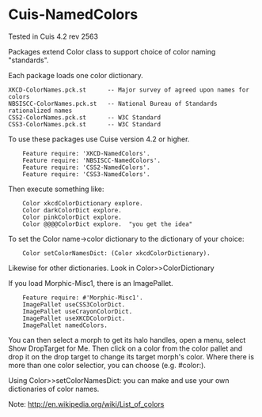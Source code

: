 Cuis-NamedColors
================
Tested in Cuis 4.2 rev 2563

Packages extend Color class to support choice of color naming "standards".

Each package loads one color dictionary.

	XKCD-ColorNames.pck.st		-- Major survey of agreed upon names for colors 
	NBSISCC-ColorNames.pck.st	-- National Bureau of Standards rationalized names
	CSS2-ColorNames.pck.st		-- W3C Standard
	CSS3-ColorNames.pck.st		-- W3C Standard
	
To use these packages use Cuise version 4.2 or higher.
````Smalltalk
	Feature require: 'XKCD-NamedColors'.
	Feature require: 'NBSISCC-NamedColors'.
	Feature require: 'CSS2-NamedColors'.
	Feature require: 'CSS3-NamedColors'.
````

Then execute something like:
````Smalltalk
	Color xkcdColorDictionary explore.
	Color darkColorDict explore.
	Color pinkColorDict explore.
	Color @@@@ColorDict explore.  "you get the idea"
````

To set the Color name->color dictionary to the dictionary of your choice:
````Smalltalk
 	Color setColorNamesDict: (Color xkcdColorDictionary).
````
Likewise for other dictionaries.  Look in Color>><NAME>ColorDictionary

If you load Morphic-Misc1, there is an ImagePallet.
````Smalltalk
 	Feature require: #'Morphic-Misc1'.
	ImagePallet useCSS3ColorDict.  
	ImagePallet useCrayonColorDict.
	ImagePallet useXKCDColorDict.  
	ImagePallet namedColors.
````
You can then select a morph to get its halo handles, open a menu, select Show DropTarget for Me.
Then click on a color from the color pallet and drop it on the drop target to change its target morph's color.
Where there is more than one color selectior, you can choose (e.g. #color:).


Using Color>>setColorNamesDict: you can make and use your own dictionaries of color names.

Note: http://en.wikipedia.org/wiki/List_of_colors
